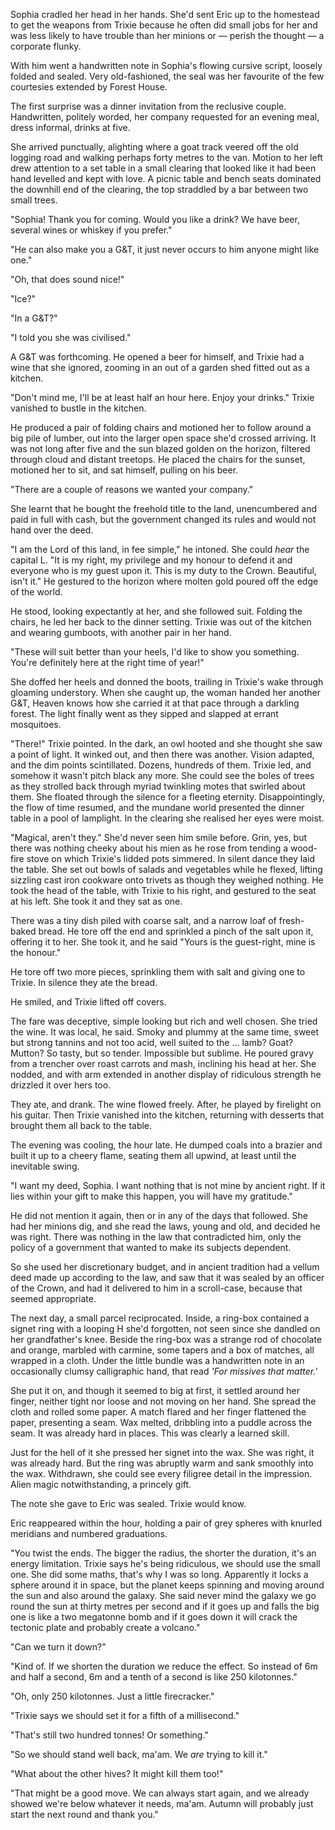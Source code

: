 Sophia cradled her head in her hands. She'd sent Eric up to the homestead to get the weapons from Trixie because he often did small jobs for her and was less likely to have trouble than her minions or &mdash; perish the thought &mdash; a corporate flunky.

With him went a handwritten note in Sophia's flowing cursive script, loosely folded and sealed. Very old-fashioned, the seal was her favourite of the few courtesies extended by Forest House.

The first surprise was a dinner invitation from the reclusive couple. Handwritten, politely worded, her company requested for an evening meal, dress informal, drinks at five.

She arrived punctually, alighting where a goat track veered off the old logging road and walking perhaps forty metres to the van. Motion to her left drew attention to a set table in a small clearing that looked like it had been hand levelled and kept with love. A picnic table and bench seats dominated the downhill end of the clearing, the top straddled by a bar between two small trees.

"Sophia! Thank you for coming. Would you like a drink? We have beer, several wines or whiskey if you prefer."

"He can also make you a G&T, it just never occurs to him anyone might like one."

"Oh, that does sound nice!"

"Ice?"

"In a G&T?"

"I told you she was civilised."

A G&T was forthcoming. He opened a beer for himself, and Trixie had a wine that she ignored, zooming in an out of a garden shed fitted out as a kitchen.

"Don't mind me, I'll be at least half an hour here. Enjoy your drinks." Trixie vanished to bustle in the kitchen.

He produced a pair of folding chairs and motioned her to follow around a big pile of lumber, out into the larger open space she'd crossed arriving. It was not long after five and the sun blazed golden on the horizon, filtered through cloud and distant treetops. He placed the chairs for the sunset, motioned her to sit, and sat himself, pulling on his beer.

"There are a couple of reasons we wanted your company."

She learnt that he bought the freehold title to the land, unencumbered and paid in full with cash, but the government changed its rules and would not hand over the deed.

"I am the Lord of this land, in fee simple," he intoned. She could _hear_ the capital L. "It is my right, my privilege and my honour to defend it and everyone who is my guest upon it. This is my duty to the Crown. Beautiful, isn't it." He gestured to the horizon where molten gold poured off the edge of the world.

He stood, looking expectantly at her, and she followed suit. Folding the chairs, he led her back to the dinner setting. Trixie was out of the kitchen and wearing gumboots, with another pair in her hand. 

"These will suit better than your heels, I'd like to show you something. You're definitely here at the right time of year!"

She doffed her heels and donned the boots, trailing in Trixie's wake through gloaming understory. When she caught up, the woman handed her another G&T, Heaven knows how she carried it at that pace through a darkling forest. The light finally went as they sipped and slapped at errant mosquitoes. 

"There!" Trixie pointed. In the dark, an owl hooted and she thought she saw a point of light. It winked out, and then there was another. Vision adapted, and the dim points scintillated. Dozens, hundreds of them. Trixie led, and somehow it wasn't pitch black any more. She could see the boles of trees as they strolled back through myriad twinkling motes that swirled about them. She floated through the silence for a fleeting eternity. Disappointingly, the flow of time resumed, and the mundane world presented the dinner table in a pool of lamplight. In the clearing she realised her eyes were moist.

"Magical, aren't they." She'd never seen him smile before. Grin, yes, but there was nothing cheeky about his mien as he rose from tending a wood-fire stove on which Trixie's lidded pots simmered. In silent dance they laid the table. She set out bowls of salads and vegetables while he flexed, lifting sizzling cast iron cookware onto trivets as though they weighed nothing. He took the head of the table, with Trixie to his right, and gestured to the seat at his left. She took it and they sat as one.

There was a tiny dish piled with coarse salt, and a narrow loaf of fresh-baked bread. He tore off the end and sprinkled a pinch of the salt upon it, offering it to her. She took it, and he said "Yours is the guest-right, mine is the honour." 

He tore off two more pieces, sprinkling them with salt and giving one to Trixie. In silence they ate the bread.

He smiled, and Trixie lifted off covers.

The fare was deceptive, simple looking but rich and well chosen. She tried the wine. It was local, he said. Smoky and plummy at the same time, sweet but strong tannins and not too acid, well suited to the ... lamb? Goat? Mutton? So tasty, but so tender. Impossible but sublime. He poured gravy from a trencher over roast carrots and mash, inclining his head at her. She nodded, and with arm extended in another display of ridiculous strength he drizzled it over hers too.

They ate, and drank. The wine flowed freely. After, he played by firelight on his guitar. Then Trixie vanished into the kitchen, returning with desserts that brought them all back to the table.

The evening was cooling, the hour late. He dumped coals into a brazier and built it up to a cheery flame, seating them all upwind, at least until the inevitable swing.

"I want my deed, Sophia. I want nothing that is not mine by ancient right. If it lies within your gift to make this happen, you will have my gratitude."

He did not mention it again, then or in any of the days that followed. She had her minions dig, and she read the laws, young and old, and decided he was right. There was nothing in the law that contradicted him, only the policy of a government that wanted to make its subjects dependent.

So she used her discretionary budget, and in ancient tradition had a vellum deed made up according to the law, and saw that it was sealed by an officer of the Crown, and had it delivered to him in a scroll-case, because that seemed appropriate.

The next day, a small parcel reciprocated. Inside, a ring-box contained a signet ring with a looping H she'd forgotten, not seen since she dandled on her grandfather's knee. Beside the ring-box was a strange rod of chocolate and orange, marbled with carmine, some tapers and a box of matches, all wrapped in a cloth. Under the little bundle was a handwritten note in an occasionally clumsy calligraphic hand, that read _'For missives that matter.'_

She put it on, and though it seemed to big at first, it settled around her finger, neither tight nor loose and not moving on her hand. She spread the cloth and rolled some paper. A match flared and her finger flattened the paper, presenting a seam. Wax melted, dribbling into a puddle across the seam. It was already hard in places. This was clearly a learned skill. 

Just for the hell of it she pressed her signet into the wax. She was right, it was already hard. But the ring was abruptly warm and sank smoothly into the wax. Withdrawn, she could see every filigree detail in the impression. Alien magic notwithstanding, a princely gift.

The note she gave to Eric was sealed. Trixie would know.

Eric reappeared within the hour, holding a pair of grey spheres with knurled meridians and numbered graduations.

"You twist the ends. The bigger the radius, the shorter the duration, it's an energy limitation. Trixie says he's being ridiculous, we should use the small one. She did some maths, that's why I was so long. Apparently it locks a sphere around it in space, but the planet keeps spinning and moving around the sun and also around the galaxy. She said never mind the galaxy we go round the sun at thirty metres per second and if it goes up and falls the big one is like a two megatonne bomb and if it goes down it will crack the tectonic plate and probably create a volcano."

"Can we turn it down?"

"Kind of. If we shorten the duration we reduce the effect. So instead of 6m and half a second, 6m and a tenth of a second is like 250 kilotonnes."

"Oh, only 250 kilotonnes. Just a little firecracker."

"Trixie says we should set it for a fifth of a millisecond."

"That's still two hundred tonnes! Or something."

"So we should stand well back, ma'am. We _are_ trying to kill it."

"What about the other hives? It might kill them too!"

"That might be a good move. We can always start again, and we already showed we're below whatever it needs, ma'am. Autumn will probably just start the next round and thank you."